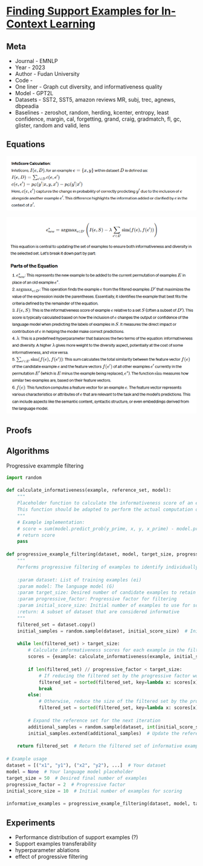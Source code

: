 # [Finding Support Examples for In-Context Learning](https://arxiv.org/pdf/2302.13539)

## Meta

* Journal - EMNLP
* Year - 2023
* Author - Fudan University
* Code - 
* One liner - Graph cut diversity, and informativeness quality
* Model - GPT2L
* Datasets - SST2, SST5, amazon reviews MR, subj, trec, agnews, dbpeadia
* Baselines - zeroshot, random, herding, kcenter, entropy, least confidence, margin, cal, forgetting, grand, craig, gradmatch, fl, gc, glister, random and valid, lens

## Equations

![infoscore](infoscore_calculation.png)

![quality_diversity](quality_diversity.png)

## Proofs

## Algorithms

Progressive exammple filtering

```python
import random

def calculate_informativeness(example, reference_set, model):
    """
    Placeholder function to calculate the informativeness score of an example based on a reference set and language model.
    This function should be adapted to perform the actual computation of informativeness.
    """
    # Example implementation:
    # score = sum(model.predict_prob(y_prime, x, y, x_prime) - model.predict_prob(y_prime, x_prime) for x_prime, y_prime in reference_set)
    # return score
    pass

def progressive_example_filtering(dataset, model, target_size, progressive_factor, initial_score_size):
    """
    Performs progressive filtering of examples to identify individually informative examples.

    :param dataset: List of training examples (ei)
    :param model: The language model (G)
    :param target_size: Desired number of candidate examples to retain
    :param progressive_factor: Progressive factor for filtering
    :param initial_score_size: Initial number of examples to use for scoring (l)
    :return: A subset of dataset that are considered informative
    """
    filtered_set = dataset.copy()
    initial_samples = random.sample(dataset, initial_score_size)  # Initial random sample from the dataset
    
    while len(filtered_set) > target_size:
        # Calculate informativeness scores for each example in the filtered set
        scores = {example: calculate_informativeness(example, initial_samples, model) for example in filtered_set}
        
        if len(filtered_set) // progressive_factor < target_size:
            # If reducing the filtered set by the progressive factor would go below target size, retain only top target_size examples
            filtered_set = sorted(filtered_set, key=lambda x: scores[x], reverse=True)[:target_size]
            break
        else:
            # Otherwise, reduce the size of the filtered set by the progressive factor
            filtered_set = sorted(filtered_set, key=lambda x: scores[x], reverse=True)[:len(filtered_set) // progressive_factor]
        
        # Expand the reference set for the next iteration
        additional_samples = random.sample(dataset, int(initial_score_size * (progressive_factor - 1)))
        initial_samples.extend(additional_samples)  # Update the reference set with new samples
    
    return filtered_set  # Return the filtered set of informative examples

# Example usage
dataset = [("x1", "y1"), ("x2", "y2"), ...]  # Your dataset
model = None  # Your language model placeholder
target_size = 50  # Desired final number of examples
progressive_factor = 2  # Progressive factor
initial_score_size = 10  # Initial number of examples for scoring

informative_examples = progressive_example_filtering(dataset, model, target_size, progressive_factor, initial_score_size)
```

## Experiments

* Performance distribution of support examples (?)
* Support examples transferability
* hyperparameter ablations
* effect of progressive filtering
